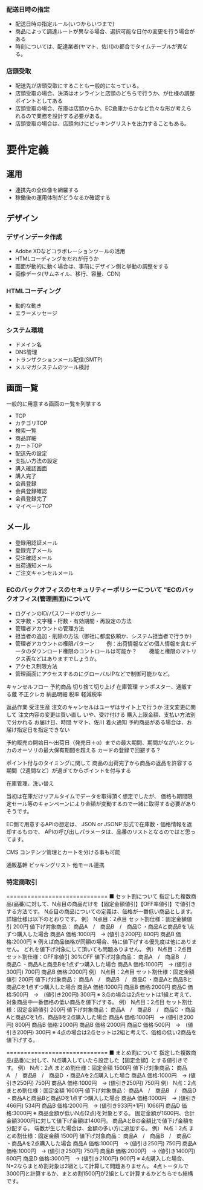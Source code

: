 
### 配送日時の指定
- 配送日時の指定ルール(いつからいつまで)
- 商品によって調達ルートが異なる場合、選択可能な日付の変更を行う場合がある
- 時刻については、配達業者(ヤマト、佐川)の都合でタイムテーブルが異なる。

### 店頭受取
- 配送先が店頭受取にすることも一般的になっている。
- 店頭受取の場合、決済はオンラインと店頭のどちらで行うか、が仕様の調整ポイントとしてある
- 店頭受取の場合、在庫は店頭からか、EC倉庫からかなど色々な形が考えられるので業務を設計する必要がある。
- 店頭受取の場合は、店頭向けにピッキングリストを出力することもある。

# 要件定義
## 運用
- 連携先の全体像を網羅する
- 稼働後の運用体制がどうなるか確認する

## デザイン
### デザインデータ作成
- Adobe XDなどコラボレーションツールの活用
- HTMLコーディングをだれが行うか
- 画面が動的に動く場合は、事前にデザイン側と挙動の調整をする
- 画像データ(サムネイル、移行、容量、CDN)

### HTMLコーディング
- 動的な動き
- エラーメッセージ

### システム環境
- ドメイン名
- DNS管理
- トランザクションメール配信(SMTP)
- メルマガシステムのツール検討

## 画面一覧
一般的に用意する画面の一覧を列挙する
- TOP
- カテゴリTOP
- 検索一覧
- 商品詳細
- カートTOP
- 配送先の設定
- 支払い方法の設定
- 購入確認画面
- 購入完了
- 会員登録
- 会員登録確認
- 会員登録完了
- マイページTOP


## メール
- 登録用認証メール
- 登録完了メール
- 受注確認メール
- 出荷通知メール
- ご注文キャンセルメール

### ECのバックオフィスのセキュリティーポリシーについて	"ECのバックオフィス(管理画面)について
- ログインのID/パスワードのポリシー
- 文字数・文字種・桁数・有効期間・再設定の方法
- 管理者アカウントの管理方法
- 担当者の追加・削除の方法（御社に都度依頼か、システム担当者で行うか）
- 管理者アカウントの権限パターン
　　例：出荷情報などの個人情報を含むデータのダウンロード権限のコントロールは可能か？
　　機能と権限のマトリクス表などはありますでしょうか。　　
- アクセス制限方法
- 管理画面にアクセスするのにグローバルIPなどで制御可能かなど。

キャンセルフロー
予約商品
切り捨て切り上げ
在庫管理
テンポスター、通販する蔵
不正クレカ
納品明細
税率
軽減税率


返品作業
受注生産
注文のキャンセルはユーザはサイト上で行うか
注文変更に関して
注文内容の変更は買い直し
いや、受け付ける
購入上限金額、支払い方法別で分かれる
お届け日、時間
ヤマト、佐川
着火通知
 予約商品がある場合は、お届け指定日を指定できない

予約販売の開始日～出荷日（発売日＋α）までの最大期間、期間がながいとクレカのオーソリの最大保有期間を超える
カードの登録で回避する？

ポイント付与のタイミングに関して
商品の出荷完了から商品の返品を許容する期間（2週間など）が過ぎてからポイントを付与する


在庫管理、洗い替え

当初は在庫だけリアルタイムでデータを取得頂く想定でしたが、
価格も期間限定セール等のキャンペーンにより金額が変動するので一緒に取得する必要がありそうです。

EC側で用意するAPIの想定は、
JSON or JSONP 形式で在庫数・価格情報を返却するもので、
APIの呼び出しパラメータは、品番のリストとなるのではと思ってます。

CMS
コンテンツ管理とカートを分ける事も可能

通販基幹
ピッキングリスト
他モール連携

### 特定商取引

=============================
■ セット割について
指定した複数商品(品番)に対して、N点目の商品だけを【固定金額値引】【OFF率値引】で値引きする方法です。
N点目の商品についての定義は、価格が一番低い商品とします。
詳細仕様は以下のとおりです。
例）
N点目：2点目
セット割仕様：固定金額値引 200円
値下げ対象商品：
商品A　/　商品B　/　商品C
・商品Aと商品Bを1点ずつ購入した場合
商品A 価格:1000円　→ (値引き200円) 800円
商品B 価格:2000円
※ 例えば商品価格が同額の場合、特に値下げする優先度は他にありません。
どれを値下げ対象にして頂いても問題ありません。
例）
N点目：2点目
セット割仕様：OFF率値引 30%OFF
値下げ対象商品：
商品A　/　商品B　/　商品C
・商品Aと商品Bを1点ずつ購入した場合
商品A 価格:1000円　→ (値引き300円) 700円
商品B 価格:2000円
例）
N点目：2点目
セット割仕様：固定金額値引 200円
値下げ対象商品：
商品A　/　商品B　/　商品C
・商品Aと商品Bと商品Cを1点ずつ購入した場合
商品A 価格:1000円
商品B 価格:2000円
商品C 価格:500円　→　(値引き200円) 300円
※ 3点の場合は2点セットは1組と考えて、対象商品中一番価格の低い商品を値下げする。
例）
N点目：2点目
セット割仕様：固定金額値引 200円
値下げ対象商品：
商品A　/　商品B　/　商品C
・商品Aと商品Cを1点、商品Bを2点購入した場合
商品A 価格:1000円　→ (値引き200円) 800円
商品B 価格:2000円
商品B 価格:2000円
商品C 価格:500円　→　(値引き200円) 300円
※ 4点の場合は2点セットは2組と考えて、価格の低い2商品を値下げする。


=============================
■ まとめ割について
指定した複数商品(品番)に対して、N点購入していたら設定した【固定金額】とする値引きです。
例）
N点：2点
まとめ割仕様：固定金額 1500円
値下げ対象商品：
商品A　/　商品B　/　商品D
・商品Aを2点購入した場合
商品A 価格:1000円　→ (値引き250円) 750円
商品A 価格:1000円　→ (値引き250円) 750円
例）
N点：2点
まとめ割仕様：固定金額 1600円
値下げ対象商品：
商品A　/　商品B　/　商品D
・商品Aと商品Bと商品Dを1点ずつ購入した場合
商品A 価格:1000円　→ (値引き466円) 534円
商品B 価格:2000円　→ (値引き933円+1円) 1066円
商品D 価格:3000円
※ 商品金額が低いN点(2点)を対象とする。
固定金額が1600円、合計金額3000円に対して値下げ金額は1400円。
商品AとBの金額比で値下げ金額を分配する。
端数が生じた場合は、金額の多い方に追加する。
例）
N点：2点
まとめ割仕様：固定金額 1500円
値下げ対象商品：
商品A　/　商品B　/　商品C
・商品Aを2点購入した場合
商品A 価格:1000円　→ (値引き250円) 750円
商品A 価格:1000円　→ (値引き250円) 750円
商品B 価格:2000円　→ (値引き1400円) 600円
商品D 価格:3000円　→ (値引き2100円) 900円
※ 4点購入した場合、N=2ならまとめ割対象は2組として計算して問題ありません。
4点トータルで3000円と計算するか、まとめ割1500円が2組として計算するかどちらでも結構です。
